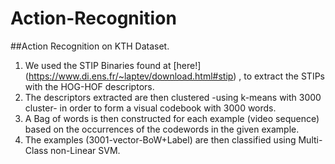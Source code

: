 # Action-Recognition

##Action Recognition on KTH Dataset.

1. We used the STIP Binaries found at [here!] (https://www.di.ens.fr/~laptev/download.html#stip) , to extract the STIPs with the HOG-HOF descriptors.
2. The descriptors extracted are then clustered -using k-means with 3000 cluster- in order to form a visual codebook with 3000 words.
3. A Bag of words is then constructed for each example (video sequence)  based on the occurrences of the codewords in the given example.
4. The examples (3001-vector-BoW+Label) are then classified using Multi-Class non-Linear SVM.

